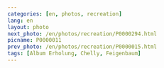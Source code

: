 ```yaml
---
categories: [en, photos, recreation]
lang: en
layout: photo
next_photo: /en/photos/recreation/P0000294.html
picname: P0000011
prev_photo: /en/photos/recreation/P0000015.html
tags: [Album Erholung, Chelly, Feigenbaum]
---
```

